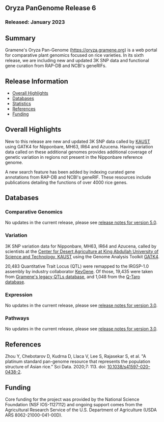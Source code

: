 ## Oryza PanGenome Release 6
### Released: January 2023
## Summary

Gramene's Oryza Pan-Genome (https://oryza.gramene.org) is a web portal for comparative plant genomics focused on rice varieties. 
In its sixth release, we are including new and updated 3K SNP data and functional gene curation from RAP-DB and NCBI's geneRIFs.

## Release Information
- [Overall Highlights](#overall-highlights)
- [Databases](#databases)
- [Statistics](#statistics)
- [References](#references)
- [Funding](#funding)

## Overall Highlights

New to this release are new and updated 3K SNP data called by [KAUST](https://cda.kaust.edu.sa/) using GATK4 for Nipponbare, MH63, IR64 and Azucena.
Having variation data called on these additional genomes provides additional coverage of genetic variation in regions not present in the Nipponbare reference genome.

A new search feature has been added by indexing curated gene annotations from RAP-DB and NCBI's geneRIF. These resources include publications detailing the functions of over 4000 rice genes.


## Databases 
### Comparative Genomics

No updates in the current release, please see [release notes for version 5.0](https://oryza.gramene.org/News?section=PanOryza%20Release%205).

### Variation

3K SNP variation data for Nipponbare, MH63, IR64 and Azucena, called by scientists at the [Center for Desert Agriculture at King Abdullah University of Science and Technology, KAUST](https://cda.kaust.edu.sa/) using the Genome Analysis Toolkit [GATK4](https://gatk.broadinstitute.org/hc/en-us).

20,483 Quantitative Trait Locus (QTL) were remapped to the IRGSP-1.0 assembly by industry collaborator [KeyGene](http://www.keygene.com). Of those, 19,435 were taken from [Gramene's legacy QTLs database](http://archive.gramene.org/qtl), and 1,048 from the [Q-Taro database](http://qtaro.abr.affrc.go.jp).

### Expression

No updates in the current release, please see [release notes for version 3.0](https://oryza.gramene.org/News?section=PanOryza%20Release%203).

### Pathways

No updates in the current release, please see [release notes for version 3.0](https://oryza.gramene.org/News?section=PanOryza%20Release%203).

## References

Zhou Y, Chebotarov D, Kudrna D, Llaca V, Lee S, Rajasekar S, et al. "A platinum standard pan-genome resource that represents the population structure of Asian rice." Sci Data. 2020;7: 113. doi: [10.1038/s41597-020-0438-2](https://doi.org/10.1038/s41597-020-0438-2).

## Funding

Core funding for the project was provided by the National Science Foundation (NSF IOS-1127112) and ongoing support comes from the Agricultural Research Service of the U.S. Department of Agriculture (USDA ARS 8062-21000-041-00D).

